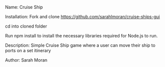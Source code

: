 Name: Cruise Ship

Installation: Fork and clone https://github.com/sarahlmoran/cruise-ships-gui

cd into cloned folder 

Run npm install to install the necessary libraries required for Node.js to run.

Description: Simple Cruise Ship game where a user can move their ship to ports on a set itinerary 

Author: Sarah Moran